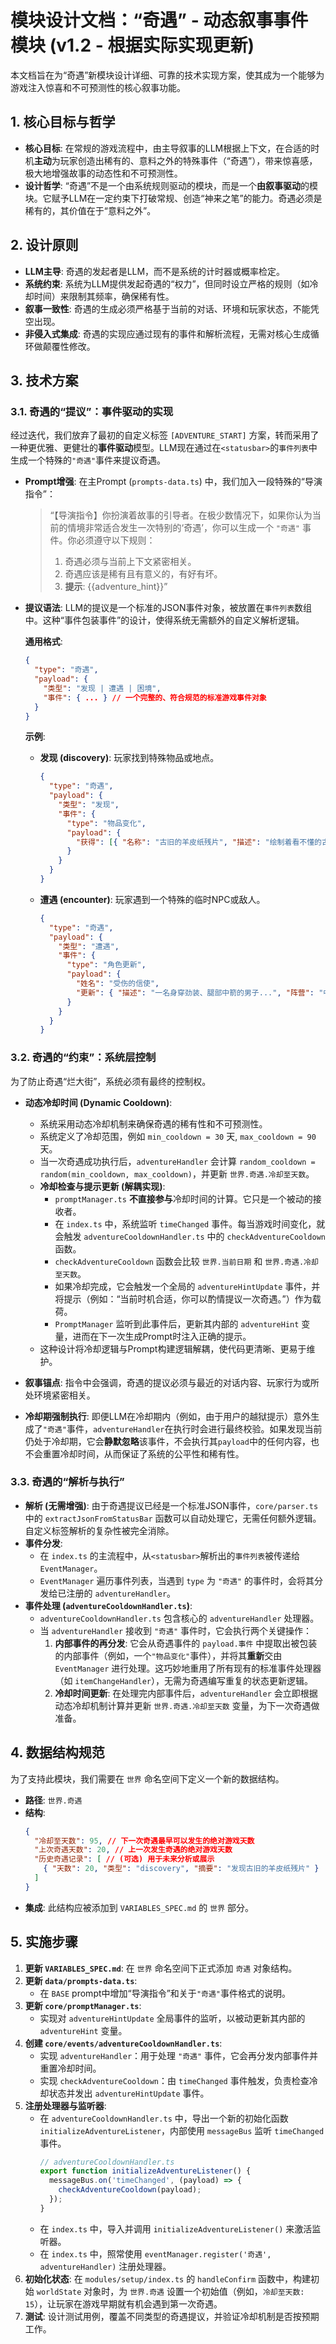 # 模块设计文档：“奇遇” - 动态叙事事件模块 (v1.2 - 根据实际实现更新)

本文档旨在为“奇遇”新模块设计详细、可靠的技术实现方案，使其成为一个能够为游戏注入惊喜和不可预测性的核心叙事功能。

## 1. 核心目标与哲学

*   **核心目标**: 在常规的游戏流程中，由主导叙事的LLM根据上下文，在合适的时机**主动**为玩家创造出稀有的、意料之外的特殊事件（“奇遇”），带来惊喜感，极大地增强故事的动态性和不可预测性。
*   **设计哲学**: “奇遇”不是一个由系统规则驱动的模块，而是一个**由叙事驱动**的模块。它赋予LLM在一定约束下打破常规、创造“神来之笔”的能力。奇遇必须是稀有的，其价值在于“意料之外”。

## 2. 设计原则

*   **LLM主导**: 奇遇的发起者是LLM，而不是系统的计时器或概率检定。
*   **系统约束**: 系统为LLM提供发起奇遇的“权力”，但同时设立严格的规则（如冷却时间）来限制其频率，确保稀有性。
*   **叙事一致性**: 奇遇的生成必须严格基于当前的对话、环境和玩家状态，不能凭空出现。
*   **非侵入式集成**: 奇遇的实现应通过现有的事件和解析流程，无需对核心生成循环做颠覆性修改。

## 3. 技术方案

### 3.1. 奇遇的“提议”：事件驱动的实现

经过迭代，我们放弃了最初的自定义标签 `[ADVENTURE_START]` 方案，转而采用了一种更优雅、更健壮的**事件驱动**模型。LLM现在通过在`<statusbar>`的`事件列表`中生成一个特殊的`"奇遇"`事件来提议奇遇。

*   **Prompt增强**: 在主Prompt (`prompts-data.ts`) 中，我们加入一段特殊的“导演指令”：
    > “【导演指令】你扮演着故事的引导者。在极少数情况下，如果你认为当前的情境非常适合发生一次特别的‘奇遇’，你可以生成一个 `"奇遇"` 事件。你必须遵守以下规则：
    > 1.  奇遇必须与当前上下文紧密相关。
    > 2.  奇遇应该是稀有且有意义的，有好有坏。
    > 3.  **提示**: {{adventure_hint}}”

*   **提议语法**: LLM的提议是一个标准的JSON事件对象，被放置在`事件列表`数组中。这种“事件包装事件”的设计，使得系统无需额外的自定义解析逻辑。

    **通用格式**:
    ```json
    {
      "type": "奇遇",
      "payload": {
        "类型": "发现 | 遭遇 | 困境",
        "事件": { ... } // 一个完整的、符合规范的标准游戏事件对象
      }
    }
    ```

    **示例**:
    *   **发现 (discovery)**: 玩家找到特殊物品或地点。
        ```json
        {
          "type": "奇遇",
          "payload": {
            "类型": "发现",
            "事件": {
              "type": "物品变化",
              "payload": {
                "获得": [{ "名称": "古旧的羊皮纸残片", "描述": "绘制着看不懂的古怪符号...", "价值": { ... } }]
              }
            }
          }
        }
        ```
    *   **遭遇 (encounter)**: 玩家遇到一个特殊的临时NPC或敌人。
        ```json
        {
          "type": "奇遇",
          "payload": {
            "类型": "遭遇",
            "事件": {
              "type": "角色更新",
              "payload": {
                "姓名": "受伤的信使",
                "更新": { "描述": "一名身穿劲装、腿部中箭的男子...", "阵营": "中立" }
              }
            }
          }
        }
        ```

### 3.2. 奇遇的“约束”：系统层控制

为了防止奇遇“烂大街”，系统必须有最终的控制权。

*   **动态冷却时间 (Dynamic Cooldown)**:
    *   系统采用动态冷却机制来确保奇遇的稀有性和不可预测性。
    *   系统定义了冷却范围，例如 `min_cooldown = 30` 天, `max_cooldown = 90` 天。
    *   当一次奇遇成功执行后，`adventureHandler` 会计算 `random_cooldown = random(min_cooldown, max_cooldown)`，并更新 `世界.奇遇.冷却至天数`。
    *   **冷却检查与提示更新 (解耦实现)**:
        *   `promptManager.ts` **不直接参与**冷却时间的计算。它只是一个被动的接收者。
        *   在 `index.ts` 中，系统监听 `timeChanged` 事件。每当游戏时间变化，就会触发 `adventureCooldownHandler.ts` 中的 `checkAdventureCooldown` 函数。
        *   `checkAdventureCooldown` 函数会比较 `世界.当前日期` 和 `世界.奇遇.冷却至天数`。
        *   如果冷却完成，它会触发一个全局的 `adventureHintUpdate` 事件，并将提示（例如：“当前时机合适，你可以酌情提议一次奇遇。”）作为载荷。
        *   `PromptManager` 监听到此事件后，更新其内部的 `adventureHint` 变量，进而在下一次生成Prompt时注入正确的提示。
    *   这种设计将冷却逻辑与Prompt构建逻辑解耦，使代码更清晰、更易于维护。

*   **叙事锚点**: 指令中会强调，奇遇的提议必须与最近的对话内容、玩家行为或所处环境紧密相关。
*   **冷却期强制执行**: 即便LLM在冷却期内（例如，由于用户的越狱提示）意外生成了`"奇遇"`事件，`adventureHandler`在执行时会进行最终校验。如果发现当前仍处于冷却期，它会**静默忽略**该事件，不会执行其`payload`中的任何内容，也不会重置冷却时间，从而保证了系统的公平性和稀有性。

### 3.3. 奇遇的“解析与执行”

*   **解析 (无需增强)**: 由于奇遇提议已经是一个标准JSON事件，`core/parser.ts` 中的 `extractJsonFromStatusBar` 函数可以自动处理它，无需任何额外逻辑。自定义标签解析的复杂性被完全消除。
*   **事件分发**:
    *   在 `index.ts` 的主流程中，从`<statusbar>`解析出的`事件列表`被传递给`EventManager`。
    *   `EventManager` 遍历事件列表，当遇到 `type` 为 `"奇遇"` 的事件时，会将其分发给已注册的 `adventureHandler`。
*   **事件处理 (`adventureCooldownHandler.ts`)**:
    *   `adventureCooldownHandler.ts` 包含核心的 `adventureHandler` 处理器。
    *   当 `adventureHandler` 接收到 `"奇遇"` 事件时，它会执行两个关键操作：
        1.  **内部事件的再分发**: 它会从奇遇事件的 `payload.事件` 中提取出被包装的内部事件（例如，一个`"物品变化"`事件），并将其**重新**交由 `EventManager` 进行处理。这巧妙地重用了所有现有的标准事件处理器（如 `itemChangeHandler`），无需为奇遇编写重复的状态更新逻辑。
        2.  **冷却时间更新**: 在处理完内部事件后，`adventureHandler` 会立即根据动态冷却机制计算并更新 `世界.奇遇.冷却至天数` 变量，为下一次奇遇做准备。

## 4. 数据结构规范

为了支持此模块，我们需要在 `世界` 命名空间下定义一个新的数据结构。

*   **路径**: `世界.奇遇`
*   **结构**:
    ```json
    {
      "冷却至天数": 95, // 下一次奇遇最早可以发生的绝对游戏天数
      "上次奇遇天数": 20, // 上一次发生奇遇的绝对游戏天数
      "历史奇遇记录": [ // (可选) 用于未来分析或展示
        { "天数": 20, "类型": "discovery", "摘要": "发现古旧的羊皮纸残片" }
      ]
    }
    ```
*   **集成**: 此结构应被添加到 `VARIABLES_SPEC.md` 的 `世界` 部分。

## 5. 实施步骤

1.  **更新 `VARIABLES_SPEC.md`**: 在 `世界` 命名空间下正式添加 `奇遇` 对象结构。
2.  **更新 `data/prompts-data.ts`**:
    *   在 `BASE` prompt中增加“导演指令”和关于`"奇遇"`事件格式的说明。
3.  **更新 `core/promptManager.ts`**:
    *   实现对 `adventureHintUpdate` 全局事件的监听，以被动更新其内部的 `adventureHint` 变量。
4.  **创建 `core/events/adventureCooldownHandler.ts`**:
    *   实现 `adventureHandler`：用于处理 `"奇遇"` 事件，它会再分发内部事件并重置冷却时间。
    *   实现 `checkAdventureCooldown`：由 `timeChanged` 事件触发，负责检查冷却状态并发出 `adventureHintUpdate` 事件。
5.  **注册处理器与监听器**:
    *   在 `adventureCooldownHandler.ts` 中，导出一个新的初始化函数 `initializeAdventureListener`，内部使用 `messageBus` 监听 `timeChanged` 事件。
        ```typescript
        // adventureCooldownHandler.ts
        export function initializeAdventureListener() {
          messageBus.on('timeChanged', (payload) => {
            checkAdventureCooldown(payload);
          });
        }
        ```
    *   在 `index.ts` 中，导入并调用 `initializeAdventureListener()` 来激活监听器。
    *   在 `index.ts` 中，照常使用 `eventManager.register('奇遇', adventureHandler)` 注册处理器。
6.  **初始化状态**: 在 `modules/setup/index.ts` 的 `handleConfirm` 函数中，构建初始 `worldState` 对象时，为 `世界.奇遇` 设置一个初始值（例如，`冷却至天数: 15`），让玩家在游戏早期就有机会遇到第一次奇遇。
7.  **测试**: 设计测试用例，覆盖不同类型的奇遇提议，并验证冷却机制是否按预期工作。
